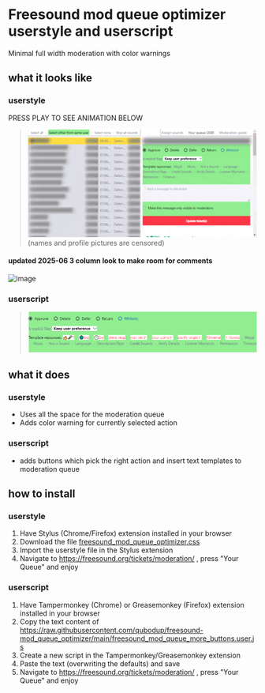 # Freesound mod queue optimizer userstyle and userscript
Minimal full width moderation with color warnings

## what it looks like

### userstyle

PRESS PLAY TO SEE ANIMATION BELOW
> ![basic usage animation](https://github.com/qubodup/freesound-mod_queue_optimizer/blob/main/freesound_mod_queue_optimizer-preview.gif)
<br>(names and profile pictures are censored)

#### updated 2025-06 3 column look to make room for comments

![image](https://github.com/user-attachments/assets/907b7932-8562-46d9-9721-90632b64a8ac)

### userscript

> ![basic usage animation](https://github.com/qubodup/freesound-mod_queue_optimizer/blob/main/freesound_mod_queue_optimizer_userscript-preview.png)

## what it does

### userstyle

* Uses all the space for the moderation queue
* Adds color warning for currently selected action

### userscript

* adds buttons which pick the right action and insert text templates to moderation queue

## how to install

### userstyle

1. Have Stylus (Chrome/Firefox) extension installed in your browser
2. Download the file [freesound_mod_queue_optimizer.css](https://raw.githubusercontent.com/qubodup/freesound-mod_queue_optimizer/main/freesound_mod_queue_optimizer.css)
3. Import the userstyle file in the Stylus extension
4. Navigate to https://freesound.org/tickets/moderation/ , press "Your Queue" and enjoy

### userscript

1. Have Tampermonkey (Chrome) or Greasemonkey (Firefox) extension installed in your browser
2. Copy the text content of https://raw.githubusercontent.com/qubodup/freesound-mod_queue_optimizer/main/freesound_mod_queue_more_buttons.user.js
3. Create a new script in the Tampermonkey/Greasemonkey extension
4. Paste the text (overwriting the defaults) and save
4. Navigate to https://freesound.org/tickets/moderation/ , press "Your Queue" and enjoy
